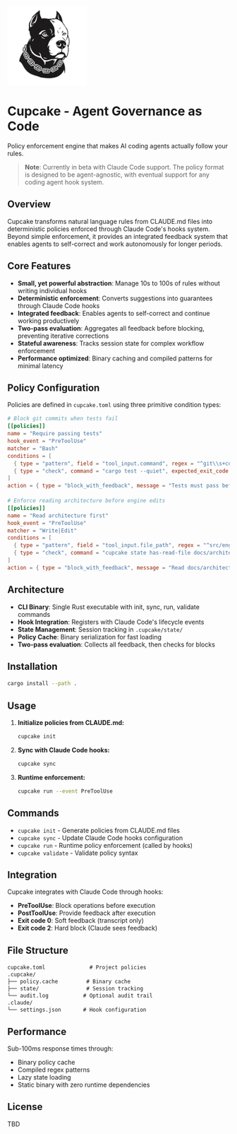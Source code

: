 <p align="left">
  <picture>
    <source srcset="assets/cupcake-dark.png" media="(prefers-color-scheme: dark)">
    <img src="assets/cupcake.png" alt="Cupcake logo" width="180">
  </picture>
</p>

# Cupcake - Agent Governance as Code

Policy enforcement engine that makes AI coding agents actually follow your rules.

> **Note**: Currently in beta with Claude Code support. The policy format is designed to be agent-agnostic, with eventual support for any coding agent hook system.

## Overview

Cupcake transforms natural language rules from CLAUDE.md files into deterministic policies enforced through Claude Code's hooks system. Beyond simple enforcement, it provides an integrated feedback system that enables agents to self-correct and work autonomously for longer periods.

## Core Features

- **Small, yet powerful abstraction**: Manage 10s to 100s of rules without writing individual hooks
- **Deterministic enforcement**: Converts suggestions into guarantees through Claude Code hooks
- **Integrated feedback**: Enables agents to self-correct and continue working productively
- **Two-pass evaluation**: Aggregates all feedback before blocking, preventing iterative corrections
- **Stateful awareness**: Tracks session state for complex workflow enforcement
- **Performance optimized**: Binary caching and compiled patterns for minimal latency

## Policy Configuration

Policies are defined in `cupcake.toml` using three primitive condition types:

```toml
# Block git commits when tests fail
[[policies]]
name = "Require passing tests"
hook_event = "PreToolUse"
matcher = "Bash"
conditions = [
  { type = "pattern", field = "tool_input.command", regex = "^git\\s+commit" },
  { type = "check", command = "cargo test --quiet", expected_exit_code = 1 }
]
action = { type = "block_with_feedback", message = "Tests must pass before committing" }

# Enforce reading architecture before engine edits
[[policies]]
name = "Read architecture first"
hook_event = "PreToolUse"
matcher = "Write|Edit"
conditions = [
  { type = "pattern", field = "tool_input.file_path", regex = "^src/engine/" },
  { type = "check", command = "cupcake state has-read-file docs/architecture.md", expected_exit_code = 1 }
]
action = { type = "block_with_feedback", message = "Read docs/architecture.md before editing engine" }
```

## Architecture

- **CLI Binary**: Single Rust executable with init, sync, run, validate commands
- **Hook Integration**: Registers with Claude Code's lifecycle events
- **State Management**: Session tracking in `.cupcake/state/`
- **Policy Cache**: Binary serialization for fast loading
- **Two-pass evaluation**: Collects all feedback, then checks for blocks

## Installation

```bash
cargo install --path .
```

## Usage

1. **Initialize policies from CLAUDE.md:**

   ```bash
   cupcake init
   ```

2. **Sync with Claude Code hooks:**

   ```bash
   cupcake sync
   ```

3. **Runtime enforcement:**
   ```bash
   cupcake run --event PreToolUse
   ```

## Commands

- `cupcake init` - Generate policies from CLAUDE.md files
- `cupcake sync` - Update Claude Code hooks configuration
- `cupcake run` - Runtime policy enforcement (called by hooks)
- `cupcake validate` - Validate policy syntax

## Integration

Cupcake integrates with Claude Code through hooks:

- **PreToolUse**: Block operations before execution
- **PostToolUse**: Provide feedback after execution
- **Exit code 0**: Soft feedback (transcript only)
- **Exit code 2**: Hard block (Claude sees feedback)

## File Structure

```
cupcake.toml              # Project policies
.cupcake/
├── policy.cache         # Binary cache
├── state/               # Session tracking
└── audit.log           # Optional audit trail
.claude/
└── settings.json       # Hook configuration
```

## Performance

Sub-100ms response times through:

- Binary policy cache
- Compiled regex patterns
- Lazy state loading
- Static binary with zero runtime dependencies

## License

TBD
